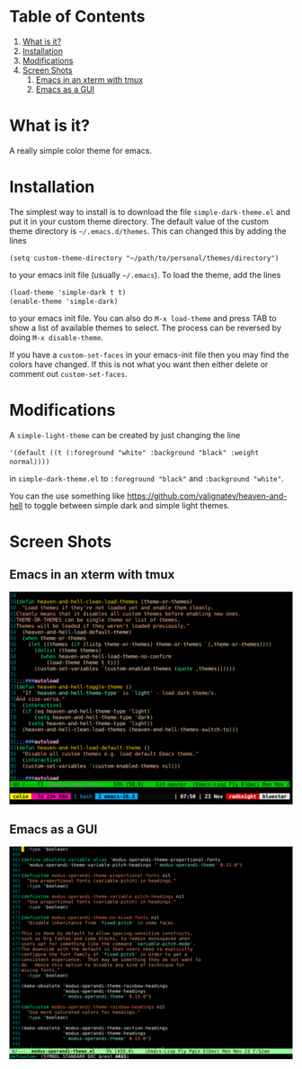 # Table of Contents

1.  [What is it?](#org4b4f8a1)
2.  [Installation](#orgaec9eb3)
3.  [Modifications](#orgfce91df)
4.  [Screen Shots](#org539ebfb)
    1.  [Emacs in an xterm with tmux](#org3a05153)
    2.  [Emacs as a GUI](#org62f0bf4)



<a id="org4b4f8a1"></a>

# What is it?

A really simple color theme for emacs.


<a id="orgaec9eb3"></a>

# Installation

The simplest way to install is to download the file
`simple-dark-theme.el` and put it in your custom theme directory. The
default value of the custom theme directory is `~/.emacs.d/themes`.
This can changed this by adding the lines

    (setq custom-theme-directory "~/path/to/personal/themes/directory")

to your emacs init file (usually `~/.emacs`). To load the theme, add
the lines

    (load-theme 'simple-dark t t)
    (enable-theme 'simple-dark)

to your emacs init file. You can also do `M-x load-theme` and press
TAB to show a list of available themes to select. The process can be
reversed by doing `M-x disable-theme`.

If you have a `custom-set-faces` in your emacs-init file then you may
find the colors have changed. If this is not what you want then either
delete or comment out `custom-set-faces`.


<a id="orgfce91df"></a>

# Modifications

A `simple-light-theme` can be created by just changing the line

    '(default ((t (:foreground "white" :background "black" :weight normal))))

in `simple-dark-theme.el` to `:foreground "black"` and `:background
"white"`.

You can the use something like
<https://github.com/valignatev/heaven-and-hell> to toggle between simple
dark and simple light themes.


<a id="org539ebfb"></a>

# Screen Shots


<a id="org3a05153"></a>

## Emacs in an xterm with tmux

![img](screenshots/screenshot01.png)


<a id="org62f0bf4"></a>

## Emacs as a GUI

![img](screenshots/screenshot02.png)
